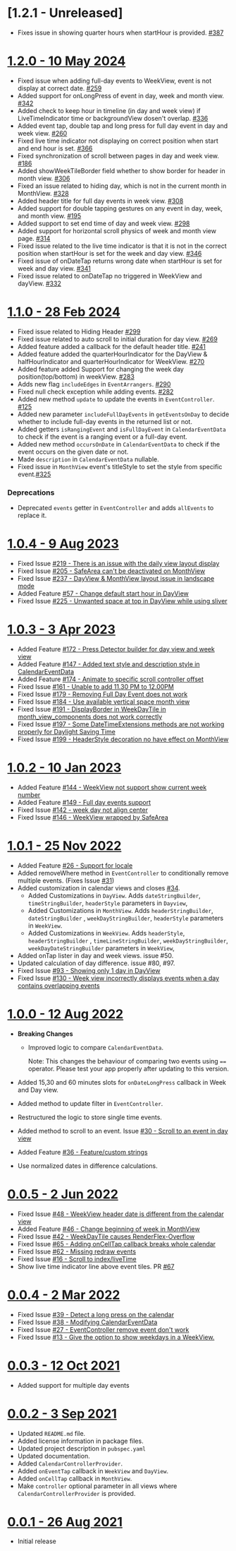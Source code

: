 # [1.2.1 - Unreleased]

- Fixes issue in showing quarter hours when startHour is provided. [#387](https://github.com/SimformSolutionsPvtLtd/flutter_calendar_view/issues/387)

# [1.2.0 - 10 May 2024](https://github.com/SimformSolutionsPvtLtd/flutter_calendar_view/tree/1.2.0)

- Fixed issue when adding full-day events to WeekView, event is not display at correct date.  [#259](https://github.com/SimformSolutionsPvtLtd/flutter_calendar_view/issues/259)
- Added support for onLongPress of event in day, week and month view. [#342](https://github.com/SimformSolutionsPvtLtd/flutter_calendar_view/pull/342)
- Added check to keep hour in timeline (in day and week view) if LiveTimeIndicator time or backgroundView dosen't overlap. [#336](https://github.com/SimformSolutionsPvtLtd/flutter_calendar_view/issues/336)
- Added event tap, double tap and long press for full day event in day and week view. [#260](https://github.com/SimformSolutionsPvtLtd/flutter_calendar_view/issues/260)
- Fixed live time indicator not displaying on correct position when start and end hour is set. [#366](https://github.com/SimformSolutionsPvtLtd/flutter_calendar_view/issues/366)
- Fixed synchronization of scroll between pages in day and week view. [#186](https://github.com/SimformSolutionsPvtLtd/flutter_calendar_view/issues/186)
- Added showWeekTileBorder field whether to show border for header in month view. [#306](https://github.com/SimformSolutionsPvtLtd/flutter_calendar_view/issues/306)
- Fixed an issue related to hiding day, which is not in the current month in MonthView. [#328](https://github.com/SimformSolutionsPvtLtd/flutter_calendar_view/issues/328)
- Added header title for full day events in week view. [#308](https://github.com/SimformSolutionsPvtLtd/flutter_calendar_view/issues/308) 
- Added support for double tapping gestures on any event in day, week, and month view. [#195](https://github.com/SimformSolutionsPvtLtd/flutter_calendar_view/issues/195)
- Added support to set end time of day and week view. [#298](https://github.com/SimformSolutionsPvtLtd/flutter_calendar_view/issues/298)
- Added support for horizontal scroll physics of week and month view page. [#314](https://github.com/SimformSolutionsPvtLtd/flutter_calendar_view/issues/314)
- Fixed issue related to the live time indicator is that it is not in the correct position when startHour is set for the week and day view. [#346](https://github.com/SimformSolutionsPvtLtd/flutter_calendar_view/issues/346)
- Fixed issue of onDateTap returns wrong date when startHour is set for week and day view. [#341](https://github.com/SimformSolutionsPvtLtd/flutter_calendar_view/issues/341)
- Fixed issue related to onDateTap no triggered in WeekView and dayView. [#332](https://github.com/SimformSolutionsPvtLtd/flutter_calendar_view/issues/332)

# [1.1.0 - 28 Feb 2024](https://github.com/SimformSolutionsPvtLtd/flutter_calendar_view/tree/1.1.0) 

- Fixed issue related to Hiding Header [#299](https://github.com/SimformSolutionsPvtLtd/flutter_calendar_view/pull/299)
- Fixed issue related to auto scroll to initial duration for day
  view. [#269](https://github.com/SimformSolutionsPvtLtd/flutter_calendar_view/issues/269)
- Added
  feature added a callback for the default header title. [#241](https://github.com/SimformSolutionsPvtLtd/flutter_calendar_view/issues/241)
- Added
  feature added the quarterHourIndicator for the DayView & halfHourIndicator and
  quarterHourIndicator for WeekView. [#270](https://github.com/SimformSolutionsPvtLtd/flutter_calendar_view/issues/270)
- Added
  feature added Support for changing the week day position(top/bottom) in weekView. [#283](https://github.com/SimformSolutionsPvtLtd/flutter_calendar_view/issues/283)
- Adds new flag `includeEdges` in `EventArrangers`. [#290](https://github.com/SimformSolutionsPvtLtd/flutter_calendar_view/pull/294)
- Fixed null check exception while adding events. [#282](https://github.com/SimformSolutionsPvtLtd/flutter_calendar_view/issues/282)
- Added new method `update` to update the events in `EventController`. [#125](https://github.com/SimformSolutionsPvtLtd/flutter_calendar_view/issues/125)
- Added new parameter `includeFullDayEvents` in `getEventsOnDay` to decide whether to include full-day events in the returned list or not.
- Added getters `isRangingEvent` and `isFullDayEvent` in `CalendarEventData` to check if the event is a ranging event or a full-day event.
- Added new method `occursOnDate` in `CalendarEventData` to check if the event occurs on the given date or not.
- Made `description` in `CalendarEventData` nullable.
- Fixed issue in `MonthView` event's titleStyle to set the style from specific event.[#325](https://github.com/SimformSolutionsPvtLtd/flutter_calendar_view/pull/325)
### Deprecations
  - Deprecated `events` getter in `EventController` and adds `allEvents` to replace it.

# [1.0.4 - 9 Aug 2023](https://github.com/SimformSolutionsPvtLtd/flutter_calendar_view/tree/1.0.4)

- Fixed
  Issue [#219 - There is an issue with the daily view layout display](https://github.com/SimformSolutionsPvtLtd/flutter_calendar_view/issues/219)
- Fixed
  Issue [#205 - SafeArea can't be deactivated on MonthView](https://github.com/SimformSolutionsPvtLtd/flutter_calendar_view/issues/205)
- Fixed
  Issue [#237 - DayView & MonthView layout issue in landscape mode](https://github.com/SimformSolutionsPvtLtd/flutter_calendar_view/issues/237)
- Added Feature
  [#57 - Change default start hour in DayView](https://github.com/SimformSolutionsPvtLtd/flutter_calendar_view/issues/57)
- Fixed
  Issue [#225 - Unwanted space at top in DayView while using sliver](https://github.com/SimformSolutionsPvtLtd/flutter_calendar_view/issues/225)

# [1.0.3 - 3 Apr 2023](https://github.com/SimformSolutionsPvtLtd/flutter_calendar_view/tree/1.0.3)

- Added
  Feature [#172 - Press Detector builder for day view and week view](https://github.com/SimformSolutionsPvtLtd/flutter_calendar_view/pull/172)
- Added
  Feature [#147 - Added text style and description style in CalendarEventData](https://github.com/SimformSolutionsPvtLtd/flutter_calendar_view/issues/147)
- Added
  Feature [#174 - Animate to specific scroll controller offset](https://github.com/SimformSolutionsPvtLtd/flutter_calendar_view/pull/174)
- Fixed
  Issue [#161 - Unable to add 11.30 PM to 12.00PM](https://github.com/SimformSolutionsPvtLtd/flutter_calendar_view/issues/161)
- Fixed
  Issue [#179 - Removing Full Day Event does not work](https://github.com/SimformSolutionsPvtLtd/flutter_calendar_view/issues/179)
- Fixed
  Issue [#184 - Use available vertical space month view](https://github.com/SimformSolutionsPvtLtd/flutter_calendar_view/issues/184)
- Fixed
  Issue [#191 - DisplayBorder in WeekDayTile in month_view_components does not work correctly](https://github.com/SimformSolutionsPvtLtd/flutter_calendar_view/issues/191)
- Fixed
  Issue [#197 - Some DateTimeExtensions methods are not working properly for Daylight Saving Time](https://github.com/SimformSolutionsPvtLtd/flutter_calendar_view/issues/197)
- Fixed
  Issue [#199 - HeaderStyle decoration no have effect on MonthView](https://github.com/SimformSolutionsPvtLtd/flutter_calendar_view/issues/199)

# [1.0.2 - 10 Jan 2023](https://github.com/SimformSolutionsPvtLtd/flutter_calendar_view/tree/1.0.2)

- Added
  Feature [#144 - WeekView not support show current week number](https://github.com/SimformSolutionsPvtLtd/flutter_calendar_view/issues/144)
- Added
  Feature [#149 - Full day events support](https://github.com/SimformSolutionsPvtLtd/flutter_calendar_view/issues/149)
- Fixed
  Issue [#142 - week day not align center](https://github.com/SimformSolutionsPvtLtd/flutter_calendar_view/issues/142)
- Fixed
  Issue [#146 - WeekView wrapped by SafeArea](https://github.com/SimformSolutionsPvtLtd/flutter_calendar_view/issues/146)

# [1.0.1 - 25 Nov 2022](https://github.com/SimformSolutionsPvtLtd/flutter_calendar_view/tree/1.0.1)

- Added
  Feature [#26 - Support for locale](https://github.com/SimformSolutionsPvtLtd/flutter_calendar_view/issues/26)
- Added removeWhere method in `EventController` to conditionally remove multiple
  events. (Fixes
  Issue [#31](https://github.com/SimformSolutionsPvtLtd/flutter_calendar_view/issues/31))
- Added customization in calendar views and
  closes [#34](https://github.com/SimformSolutionsPvtLtd/flutter_calendar_view/issues/34).
    - Added Customizations in `DayView`.
      Adds `dateStringBuilder`, `timeStringBuilder`, `headerStyle`
      parameters in `Dayview`,
    - Added Customizations in `MonthView`.
      Adds `headerStringBuilder`, `dateStringBuilder`
      , `weekDayStringBuilder`, `headerStyle` parameters in `WeekView`.
    - Added Customizations in `WeekView`.
      Adds `headerStyle`,  `headerStringBuilder`
      , `timeLineStringBuilder`, `weekDayStringBuilder`, `weekDayDateStringBuilder`
      parameters
      in `WeekView`,
- Added onTap lister in day and week views. issue #50.
- Updated calculation of day difference. issue #80, #97.
- Fixed
  Issue [#93 - Showing only 1 day in DayView](https://github.com/SimformSolutionsPvtLtd/flutter_calendar_view/issues/93)
- Fixed
  Issue [#130 - Week view incorrectly displays events when a day contains overlapping events](https://github.com/SimformSolutionsPvtLtd/flutter_calendar_view/issues/130)

# [1.0.0 - 12 Aug 2022](https://github.com/SimformSolutionsPvtLtd/flutter_calendar_view/tree/1.0.0)

- **Breaking Changes**
    - Improved logic to compare `CalendarEventData`.

      Note: This changes the behaviour of comparing two events using `==`
      operator. Please test your
      app properly after updating to this version.

- Added 15,30 and 60 minutes slots for `onDateLongPress` callback in Week and
  Day view.
- Added method to update filter in `EventController`.
- Restructured the logic to store single time events.
- Added method to scroll to an event.
  Issue [#30 - Scroll to an event in day view](https://github.com/SimformSolutionsPvtLtd/flutter_calendar_view/issues/30)
- Added
  Feature [#36 - Feature/custom strings](https://github.com/SimformSolutionsPvtLtd/flutter_calendar_view/pull/36)
- Use normalized dates in difference calculations.

# [0.0.5 - 2 Jun 2022](https://github.com/SimformSolutionsPvtLtd/flutter_calendar_view/tree/0.0.5)

- Fixed
  Issue [#48 - WeekView header date is different from the calendar view](https://github.com/SimformSolutionsPvtLtd/flutter_calendar_view/issues/48)
- Added
  Feature [#46 - Change beginning of week in MonthView](https://github.com/SimformSolutionsPvtLtd/flutter_calendar_view/issues/46)
- Fixed
  Issue [#42 - WeekDayTile causes RenderFlex-Overflow](https://github.com/SimformSolutionsPvtLtd/flutter_calendar_view/issues/42)
- Fixed
  Issue [#65 - Adding onCellTap callback breaks whole calendar](https://github.com/SimformSolutionsPvtLtd/flutter_calendar_view/issues/65)
- Fixed
  Issue [#62 - Missing redraw events](https://github.com/SimformSolutionsPvtLtd/flutter_calendar_view/issues/62)
- Fixed
  Issue [#16 - Scroll to index/liveTime](https://github.com/SimformSolutionsPvtLtd/flutter_calendar_view/issues/16)
- Show live time indicator line above event tiles.
  PR [#67](https://github.com/SimformSolutionsPvtLtd/flutter_calendar_view/pull/67)

# [0.0.4 - 2 Mar 2022](https://github.com/SimformSolutionsPvtLtd/flutter_calendar_view/tree/0.0.4)

- Fixed
  Issue [#39 - Detect a long press on the calendar](https://github.com/SimformSolutionsPvtLtd/flutter_calendar_view/issues/39)
- Fixed
  Issue [#38 - Modifying CalendarEventData](https://github.com/SimformSolutionsPvtLtd/flutter_calendar_view/issues/38)
- Fixed
  Issue [#27 - EventController remove event don't work](https://github.com/SimformSolutionsPvtLtd/flutter_calendar_view/issues/27)
- Fixed
  Issue [#13 - Give the option to show weekdays in a WeekView.](https://github.com/SimformSolutionsPvtLtd/flutter_calendar_view/issues/13)

# [0.0.3 - 12 Oct 2021](https://github.com/SimformSolutionsPvtLtd/flutter_calendar_view/tree/0.0.3)

- Added support for multiple day events

# [0.0.2 - 3 Sep 2021](https://github.com/SimformSolutionsPvtLtd/flutter_calendar_view/tree/0.0.2)

- Updated `README.md` file.
- Added license information in package files.
- Updated project description in `pubspec.yaml`
- Updated documentation.
- Added `CalendarControllerProvider`.
- Added `onEventTap` callback in `WeekView` and `DayView`.
- Added `onCellTap` callback in `MonthView`.
- Make `controller` optional parameter in all views
  where `CalendarControllerProvider` is provided.

# [0.0.1 - 26 Aug 2021](https://github.com/SimformSolutionsPvtLtd/flutter_calendar_view/tree/0.0.1)

- Initial release
